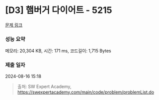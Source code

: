 # [D3] 햄버거 다이어트 - 5215 

[문제 링크](https://swexpertacademy.com/main/code/problem/problemDetail.do?contestProbId=AWT-lPB6dHUDFAVT) 

### 성능 요약

메모리: 20,304 KB, 시간: 171 ms, 코드길이: 1,715 Bytes

### 제출 일자

2024-08-16 15:18



> 출처: SW Expert Academy, https://swexpertacademy.com/main/code/problem/problemList.do